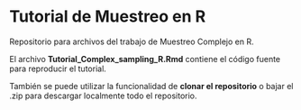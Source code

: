 Tutorial de Muestreo en R
==================

Repositorio para archivos del trabajo de Muestreo Complejo en R.

El archivo **Tutorial_Complex_sampling_R.Rmd** contiene el código fuente para reproducir el tutorial.

También se puede utilizar la funcionalidad de **clonar el repositorio** o bajar el .zip para descargar localmente todo el repositorio.
